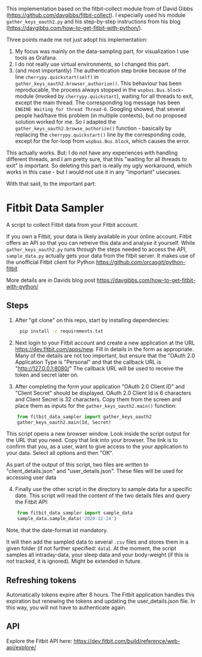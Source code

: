 This implementation based on the fitbit-collect module from of David Gibbs (https://github.com/davgibbs/fitbit-collect). I especially used his module `gather_keys_oauth2.py` and his step-by-step instructions from his blog (https://davgibbs.com/how-to-get-fitbit-with-python/).

Three points made me not just adopt his implementation:
1. My focus was mainly on the data-sampling part, for visualization I use tools as Grafana.
2. I do not really use virtual environments, so I changed this part.
3. (and most importantly) The authentication step broke because of the line `cherrypy.quickstart(self)` in `gather_keys_oauth2.browser_authorize()`. This behaviour has been reproducable, the process always stopped in the `wspbus.Bus.block`-module (invoked by `cherrypy.quickstart`), waiting for all threads to exit, except the main thread. The corresponding log message has been `ENGINE Waiting for thread Thread-6`. Googling showed, that several people had/have this problem (in multiple contexts), but no proposed solution worked for me. So I adapted the `gather_keys_oauth2.browse_authorize()` function - basically by replacing the `cherrypy.quickstart()` line by the corresponding code, except for the for-loop from `wspbus.Bus.block`, which causes the error. 

This actually works. But: I do not have any experiences with handling different threads, and I am pretty sure, that this "waiting for all threads to exit" is important. So deleting this part is really my ugly workaround, which works in this case - but I would not use it in any "important" usecases. 

With that said, to the important part:

# Fitbit Data Sampler
A script to collect Fitbit data from your Fitbit account.

If you own a Fitbit, your data is likely available in your online account. Fitbit offers an API so that you can retreive this data and analyse it yourself. While `gather_keys_oauth2.py` runs through the steps needed to access the API, `sample_data.py` actually gets your data from the fitbit server. It makes use of the unofficial Fitbit client for Python https://github.com/orcasgit/python-fitbit

More details are in Davids blog post https://davgibbs.com/how-to-get-fitbit-with-python/

## Steps
1. After "git clone" on this repo, start by installing dependencies:
```bash
     pip install -r requirements.txt
```

2. Next login to your Fitbit account and create a new application at the URL https://dev.fitbit.com/apps/new.
Fill in details in the form as appropriate. Many of the details are not too important, but ensure that the "OAuth 2.0 Application Type is "Personal" and that the callback URL is "http://127.0.0.1:8080/"
The callback URL will be used to receive the token and secret later on.

3. After completing the form your application "OAuth 2.0 Client ID" and "Client Secret" should be displayed.
OAuth 2.0 Client Id is 6 characters and Client Secret is 32 characters. Copy them from the screen and place them as inputs for the `gather_keys_oauth2.main()` function:
```python
    from fitbit_data_sampler import gather_keys_oauth2
    gather_keys_oauth2.main(Id, Secret)
```
This script opens a new browser window. Look inside the script output for the URL that you need. Copy that link into your browser. The link is to confirm that you, as a user, want to give access to the your application to your data. Select all options and then "OK".

As part of the output of this script, two files are written to "client_details.json" and "user_details.json". These files will be used for accessing user data

4. Finally use the other script in the directory to sample data for a specific date. This script will read the content of the two details files and query the Fitbit API:
```python
    from fitbit_data_sampler import sample_data
    sample_data.sample_data('2020-12-24')
```
Note, that the date-format ist mandatory. 

It will then add the sampled data to several `.csv` files and stores them in a given folder (if not further specified: `data`). At the moment, the script samples all intraday-data, your sleep data and your body-weight (if this is not tracked, it is ignored). Might be extended in future.

## Refreshing tokens
Automatically tokens expire after 8 hours. The Fitbit application handles this expiration but renewing the tokens and updating the user_details.json file. In this way, you will not have to authenticate again.

## API
Explore the Fitbit API here: https://dev.fitbit.com/build/reference/web-api/explore/







